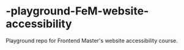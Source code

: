 # -playground-FeM-website-accessibility
Playground repo for Frontend Master's website accessibility course.
